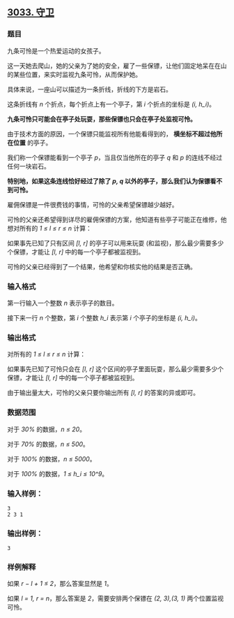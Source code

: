 ## [3033. 守卫](https://www.acwing.com/problem/content/3036/)

### 题目

九条可怜是一个热爱运动的女孩子。

这一天她去爬山，她的父亲为了她的安全，雇了一些保镖，让他们固定地呆在在山的某些位置，来实时监视九条可怜，从而保护她。

具体来说，一座山可以描述为一条折线，折线的下方是岩石。

这条折线有 *n* 个折点，每个折点上有一个亭子，第 *i* 个折点的坐标是 *(i, h_i)*。

**九条可怜只可能会在亭子处玩耍，那些保镖也只会在亭子处监视可怜。**

由于技术方面的原因，一个保镖只能监视所有他能看得到的， **横坐标不超过他所在位置** 的亭子。

我们称一个保镖能看到一个亭子 *p*，当且仅当他所在的亭子 *q* 和 *p* 的连线不经过任何一块岩石。

**特别地，如果这条连线恰好经过了除了 *p, q* 以外的亭子，那么我们认为保镖看不到可怜。**

雇佣保镖是一件很费钱的事情，可怜的父亲希望保镖越少越好。

可怜的父亲还希望得到详尽的雇佣保镖的方案，他知道有些亭子可能正在维修，他想对所有的 *1 ≤ l ≤ r ≤ n* 计算：

如果事先已知了只有区间 *[l, r]* 的亭子可以用来玩耍 (和监视)，那么最少需要多少个保镖，才能让 *[l, r]* 中的每一个亭子都被监视到。

可怜的父亲已经得到了一个结果，他希望和你核实他的结果是否正确。

### 输入格式

第一行输入一个整数 *n* 表示亭子的数目。

接下来一行 *n* 个整数，第 *i* 个整数 *h_i* 表示第 *i* 个亭子的坐标是 *(i, h_i)*。

### 输出格式

对所有的 *1 ≤ l ≤ r ≤ n* 计算：

如果事先已知了可怜只会在 *[l, r]* 这个区间的亭子里面玩耍，那么最少需要多少个保镖，才能让 *[l, r]* 中的每一个亭子都被监视到。

由于输出量太大，可怜的父亲只要你输出所有 *[l, r]* 的答案的异或即可。

### 数据范围

对于 *30%* 的数据，*n ≤ 20*。

对于 *70%* 的数据，*n ≤ 500*。

对于 *100%* 的数据，*n ≤ 5000*。

对于 *100%* 的数据，*1 ≤ h_i ≤ 10^9*。

### 输入样例：

```
3
2 3 1
```

### 输出样例：

```
3
```

### 样例解释

如果 *r − l + 1 ≤ 2*，那么答案显然是 *1*。

如果 *l = 1, r = n*，那么答案是 *2*，需要安排两个保镖在 *(2, 3),(3, 1)* 两个位置监视可怜。
